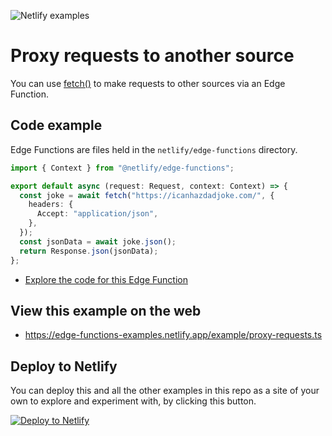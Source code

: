 ![Netlify examples](https://user-images.githubusercontent.com/5865/159468750-df1c2783-39b2-40da-9c0f-971f72a7ea3f.png)

# Proxy requests to another source

You can use [fetch()](https://developer.mozilla.org/en-US/docs/Web/API/fetch) to make requests to other sources via an
Edge Function.

## Code example

Edge Functions are files held in the `netlify/edge-functions` directory.

```ts
import { Context } from "@netlify/edge-functions";

export default async (request: Request, context: Context) => {
  const joke = await fetch("https://icanhazdadjoke.com/", {
    headers: {
      Accept: "application/json",
    },
  });
  const jsonData = await joke.json();
  return Response.json(jsonData);
};
```

- [Explore the code for this Edge Function](../../netlify/edge-functions/proxy-requests.ts)

## View this example on the web

- https://edge-functions-examples.netlify.app/example/proxy-requests.ts

## Deploy to Netlify

You can deploy this and all the other examples in this repo as a site of your own to explore and experiment with, by
clicking this button.

[![Deploy to Netlify](https://www.netlify.com/img/deploy/button.svg)](https://app.netlify.com/start/deploy?repository=https://github.com/netlify/examples/&create_from_path=examples/edge-functions/&utm_campaign=dx-examples&utm_source=edge-functions-examples&utm_medium=web&utm_content=Deploy%20Edge%20Functions%20Examples%20to%20Netlify)
